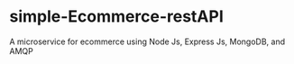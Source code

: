 # simple-Ecommerce-restAPI

A microservice for ecommerce using Node Js, Express Js, MongoDB, and AMQP
